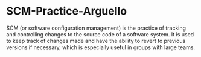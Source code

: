 # SCM-Practice-Arguello

SCM (or software configuration management) is the practice of tracking and controlling changes to the source code of a software system. It is used to keep track of changes made and have the ability to revert to previous versions if necessary, which is especially useful in groups with large teams.
